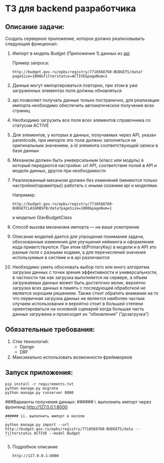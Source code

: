 # ТЗ для backend разработчика

## Описание задачи:
Создать серверное приложение, которое должно реализовывать следующий функционал:

1. Импорт в модель Budget (Приложение 1) данных из [api](http://budget.gov.ru/epbs/faces/p/%D0%94%D0%B0%D0%BD%D0%BD%D1%8B%D0%B5%20%D0%B8%20%D1%81%D0%B5%D1%80%D0%B2%D0%B8%D1%81%D1%8B/opendata?code=7710568760-BUDGETS&_adf.ctrl-state=9j2lrpn45_123&regionId=66)

   Пример запроса: 
      ```
      http://budget.gov.ru/epbs/registry/7710568760-BUDGETS/data?pageSize=1000&filterstatus=ACTIVE&pageNum=1
   ```
2. Данные могут импортироваться повторно, при этом в уже загруженных элементах поля должны обновляться   
3. api позволяет получать данные только постранично, для реализации импорта необходимо обеспечить автоматическое получение всех страниц
4. Необходимо загрузить все поля всех элементов справочника со статусом ACTIVE
5. Для элементов, у которых в данных, получаемых через API, указан parentcode,  при импорте это поле должно заполняться не оригинальным значением, а id элемента соответствующей записи в базе данных 
6. Механизм должен быть универсальным (класс или модуль) в который передаются настройки: url API, соответствие полей в API и модели данных, другое при необходимости
7. Реализованный механизм должен без изменений (меняются только настройки(параметры)) работать с иными схожими api и моделями.

   Например: 
   ```
   http://budget.gov.ru/epbs/registry/7710568760-BUDGETCLASGRBSFB/data?pageSize=1000&pageNum=1
   ```
   и моделью GlavBudgetClass
8. Способ вызова механизма импорта — на ваше усмотрение
9. Описание моделей дается для упрощения понимания задачи, обоснованные изменения для улучшения нейминга и оформления кода приветствуются. При этом id(PrimaryKey) в модели и в API это разные поля с разными кодами, а для перечислений значения используемые в системе и в api различаются
10. Необходимо уметь обосновать выбор того или иного алгоритма загрузки данных с точки зрения эффективности и универсальности, в частности так как загрузка выполняется на сервере, а объем загружаемых данных может быть достаточно велик, вероятно загрузка всех данных в память с последующей обработкой не является хорошим решением. Также стоит обратить внимание на то что первичная загрузка данных не является наиболее частым случаем использования и вероятно стоит в большей степени ориентироваться на основной сценарий когда большая часть данных загружена и происходит их “обновление” (“дозагрузка”)

## Обязательные требования:
1. Стек технологий:
   * Django
   * DRF
2. Максимально использовать возможности фреймворков
    
## Запуск приложения:
``` 
pip install -r requirements.txt 
python manage.py migrate
python manage.py runserver 8000
```
###Варианты получения данных:
	###### i.  выполнить импорт через фронтенд http://127.0.0.1:8000
	
	###### ii. выполнить импорт в косоли
    ```
	python manage.py import --url http://budget.gov.ru/epbs/registry/7710568760-BUDGETS/data --filterstatus ACTIVE --model Budget
    ```
5. Подробное описание 
   ```
   http://127.0.0.1:8000
   ```
